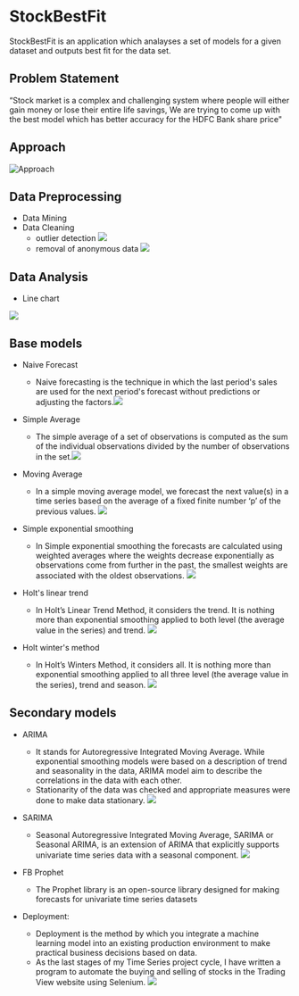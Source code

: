 # StockBestFit
StockBestFit is an application which analayses a set of models for a given dataset and outputs best fit for the data set.

## Problem Statement
“Stock market is a complex and challenging system where people will 
either gain money or lose their entire life savings, We are trying to come 
up with the best model which has better accuracy for the HDFC Bank 
share price"

## Approach
![Approach](images/ApproachDiagram.jpg)

## Data Preprocessing

* Data Mining
* Data Cleaning
    * outlier detection
    ![](images/outlier.jpg)
    * removal of anonymous data
    ![](images/Anamoly1.jpg)

## Data Analysis

* Line chart

![](images/output.png)

## Base models

* Naive Forecast
     * Naive forecasting is the technique in which the last period's sales are used for the next period's forecast without predictions or adjusting the factors.![](images/Naive.jpg)

* Simple Average
     * The simple average of a set of observations is computed as the sum of the individual observations divided by the number of observations in the set.![](images/Simple%20average.jpg)

* Moving Average
     * In a simple moving average model, we forecast the next value(s) in a time series based on the average of a fixed finite number ‘p’ of the previous values.
     ![](images/Moving%20average.jpg) 
* Simple exponential smoothing
     * In Simple exponential smoothing the forecasts are calculated using weighted averages where the weights decrease exponentially as observations come from further in the past, the smallest weights are associated with the oldest observations.
     ![](images/simple%20exponential%20smoothing.jpg)
* Holt's linear trend
    * In Holt’s Linear Trend Method, it considers the trend. It is nothing more than exponential 
    smoothing applied to both level (the average value in the series) and trend.
    ![](images/Holts%20linear%20trend.jpg)
* Holt winter's method
    * In Holt’s Winters Method, it considers all. It is nothing more than exponential smoothing 
    applied to all three level (the average value in the series), trend and season.
    ![](images/Holt%20winters%20trend.jpg)

## Secondary models


* ARIMA
    * It stands for Autoregressive Integrated Moving Average. While exponential smoothing models were based on a description of trend and seasonality in the data, ARIMA model aim to describe the correlations in the data with each other.
    * Stationarity of the data was checked and appropriate measures were done to make data stationary.
    ![](images/ARIMA.jpg)
* SARIMA
    * Seasonal Autoregressive Integrated Moving Average, SARIMA or Seasonal ARIMA, is an 
    extension of ARIMA that explicitly supports univariate time series data with a seasonal 
    component.
    ![](images/Sarima.jpg)
* FB Prophet
    * The Prophet library is an open-source library designed for making forecasts for univariate 
    time series datasets

* Deployment:
    * Deployment is the method by which you integrate a machine learning model into an existing 
    production environment to make practical business decisions based on data.
    * As the last stages of my Time Series project cycle, I have written a program to automate the buying and selling of stocks in the Trading View website using Selenium.
    ![](images/Deployment.jpg)